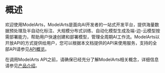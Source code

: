 # 概述<a name="modelarts_03_0001"></a>

欢迎使用ModelArts，ModelArts是面向AI开发者的一站式开发平台，提供海量数据预处理及半自动化标注、大规模分布式训练、自动化模型生成及端-边-云模型按需部署能力，帮助用户快速创建和部署模型，管理全周期AI工作流。ModelArts以开放API的方式提供给用户，您可以根据本文档提供的API来使用服务，支持的全部API请参见[API概览](API概览.md)。

在调用ModelArts API之前，请确保已经充分了解ModelArts相关概念，详细信息请参见[产品介绍](https://support.huaweicloud.com/productdesc-modelarts/modelarts_01_0001.html)。

